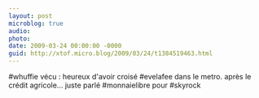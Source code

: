 ```yaml
---
layout: post
microblog: true
audio: 
photo: 
date: 2009-03-24 00:00:00 -0000
guid: http://xtof.micro.blog/2009/03/24/t1384519463.html
---
```

#whuffie vécu : heureux d'avoir croisé #evelafee dans le metro. après le crédit agricole... juste parlé #monnaielibre pour #skyrock
